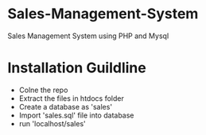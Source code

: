 # Sales-Management-System
Sales Management System using PHP and Mysql

# Installation Guildline
- Colne the repo
- Extract the files in htdocs folder
- Create a database as 'sales'
- Import 'sales.sql' file into database
- run 'localhost/sales'
